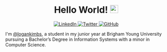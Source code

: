 <h1 align="center">Hello World! <img src="https://media.giphy.com/media/TAhTnP2tP9P1gWWT3t/giphy.gif" width="25" height="25"></h1>

<p align="center">
  <a href="https://www.linkedin.com/in/logankimbs/" target="_blank">
    <img alt="LinkedIn" src="https://img.shields.io/badge/LinkedIn-%231DA1F2.svg?&style=flat&logo=LinkedIn&logoColor=white"/>
  </a>
  <a href="https://twitter.com/logankimball_" target="_blank">
    <img alt="Twitter" src="https://img.shields.io/badge/Twitter-%231DA1F2.svg?&style=flat&logo=Twitter&logoColor=white"/>
  </a>
  <a href="https://github.com/logankimbs" target="_blank">
    <img alt="GitHub" src="https://img.shields.io/badge/GitHub-%231DA1F2.svg?&style=flat&logo=GitHub&logoColor=white"/>
  </a>
</p>

I'm [@logankimbs](https://github.com/logankimbs), a student in my junior year at Brigham Young University
pursuing a Bachelor’s Degree in Information Systems with a minor in Computer Science.
